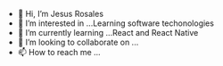 - 👋 Hi, I’m Jesus Rosales
- 👀 I’m interested in ...Learning software techonologies
- 🌱 I’m currently learning ...React and React Native
- 💞️ I’m looking to collaborate on ...
- 📫 How to reach me ...

<!---
jrosales6213/jrosales6213 is a ✨ special ✨ repository because its `README.md` (this file) appears on your GitHub profile.
You can click the Preview link to take a look at your changes.
--->
